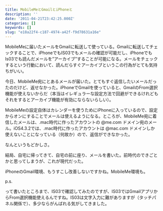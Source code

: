 ```yaml
---
title: MobileMeとGmailとiPhoneと
description: ''
date: '2011-04-21T23:42:25.000Z'
categories: []
keywords: []
slug: "e18a22f4-c187-4974-a42f-f9d78631a16e"
---
```

MobileMeに届いたメールをGmailに転送して使っている。Gmailに転送してチェックすることで、iPhoneでもIS03でもメールの確認が可能だし、iPhoneでもIs03でも読んだメールを”アーカイブ”することが可能になる。メールをチェックするという行動において、読んだらすぐアーカイブというこの行為がとても気持ちがいい。

今日、MobileMe宛にとあるメールが届いた。とてもすぐ返信したいメールだったのだけど、返せなかった。iPhoneでGmailを使っていると、GmailのFrom選択機能が使えないからだ（本当はイレギュラーな設定方法で回避ができるけれどもそれをするとアーカイブ機能が有効にならないらしい）。

MobileMeの設定自体はカレンダーを使うためにiPhoneに入っているので、設定からオンにすることでメールは使えるようになる。ところが、MobileMe宛に着信したメールは、.mac時代に作ったアカウントの @me.com ドメイン宛のメール。iOS4.3.2では、.mac時代に作ったアカウントは @mac.com ドメインしか使えないことになっている（何故か）ので、返信ができなかった。

なんというもどかしさ。

結局、自宅に帰ってきて、自宅の前に座り、メールを書いた。前時代のできごとかと思ってしまうが、これが現代だった。

iPhoneのGmail環境、もうすこし改善しないですかね。MobileMe環境も。

p.s.

って書いたところまで、IS03で確認してみたのですが、IS03ではGmailアプリからFrom選択機能使えるんですね。IS03は文字入力に難がありますが（タッチパネル関係で）、多少ならがんばれる気がしてきました。
